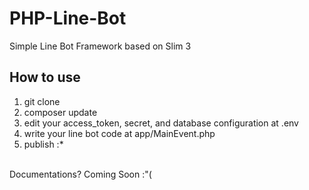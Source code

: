 # PHP-Line-Bot
Simple Line Bot Framework based on Slim 3 <br>

## How to use
1. git clone <br>
2. composer update <br>
3. edit your access_token, secret, and database configuration at .env <br>
4. write your line bot code at app/MainEvent.php <br>
5. publish :* <br>
<br>
Documentations? Coming Soon :"( 
